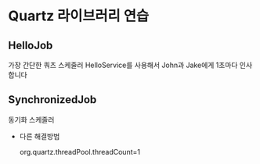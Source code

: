 # Quartz 라이브러리 연습

## HelloJob
가장 간단한 쿼츠 스케줄러
HelloService를 사용해서 John과 Jake에게 1초마다 인사합니다

## SynchronizedJob
동기화 스케줄러

- 다른 해결방법
  
    org.quartz.threadPool.threadCount=1
